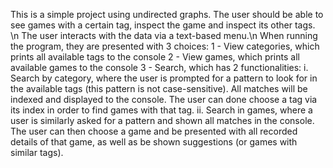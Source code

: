 This is a simple project using undirected graphs. The user should be able to see games with a certain tag, inspect the game and inspect its other tags.<br>
\n
The user interacts with the data via a text-based menu.\n
When running the program, they are presented with 3 choices:
1 - View categories, which prints all available tags to the console
2 - View games, which prints all available games to the console
3 - Search, which has 2 functionalities:
    i. Search by category, where the user is prompted for a pattern to look for in the available tags (this pattern is not case-sensitive). All matches will be indexed and displayed to the console. The user can done choose a tag via its index in order to find games with that tag.
    ii. Search in games, where a user is similarly asked for a pattern and shown all matches in the console. The user can then choose a game and be presented with all recorded details of that game, as well as be shown suggestions (or games with similar tags).
